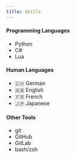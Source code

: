 ```yaml
---
title: Skills
---
```

#### Programming Languages
- Python
- C#
- Lua

#### Human Languages
- 🇨🇭 German
- 🇬🇧 English
- 🇫🇷 French
- 🇯🇵 Japanese

#### Other Tools
- git
- GitHub
- GitLab
- bash/zsh
